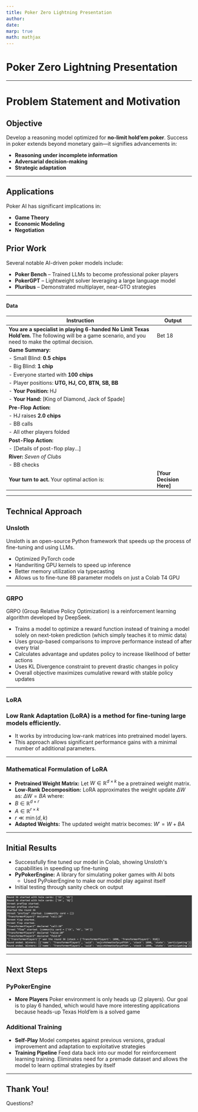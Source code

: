```yaml
---
title: Poker Zero Lightning Presentation
author: 
date: 
marp: true
math: mathjax
---
```


# Poker Zero Lightning Presentation
---
# **Problem Statement and Motivation**

## **Objective**
Develop a reasoning model optimized for **no-limit hold’em poker**. Success in poker extends beyond monetary gain—it signifies advancements in:
- **Reasoning under incomplete information**
- **Adversarial decision-making**
- **Strategic adaptation**
---
## **Applications**
Poker AI has significant implications in:
- **Game Theory** 
- **Economic Modeling** 
- **Negotiation** 

## **Prior Work**
Several notable AI-driven poker models include:
- **Poker Bench** – Trained LLMs to become professional poker players
- **PokerGPT** – Lightweight solver leveraging a large language model
- **Pluribus** – Demonstrated multiplayer, near-GTO strategies

---
#### Data
| **Instruction** | **Output** |
|---------------|-----------|
| **You are a specialist in playing 6-handed No Limit Texas Hold’em.** The following will be a game scenario, and you need to make the optimal decision.  | Bet 18
| **Game Summary:** 
| - Small Blind: **0.5 chips**  
| - Big Blind: **1 chip**  
| - Everyone started with **100 chips**  
| - Player positions: **UTG, HJ, CO, BTN, SB, BB**  
| - **Your Position:** HJ  |
| - **Your Hand:** [King of Diamond, Jack of Spade]  
| **Pre-Flop Action:** |
| - HJ raises **2.0 chips** |
| - BB calls |
| - All other players folded |
| **Post-Flop Action:** |
| - [Details of post-flop play...] |
| **River:** *Seven of Clubs* |
| - BB checks |
| **Your turn to act.** Your optimal action is: | **[Your Decision Here]** |

---
## Technical Approach

### Unsloth

Unsloth is an open-source Python framework that speeds up the process of fine-tuning and using LLMs.
- Optimized PyTorch code
- Handwriting GPU kernels to speed up inference
- Better memory utilization via typecasting
- Allows us to fine-tune 8B parameter models on just a Colab T4 GPU

---

### GRPO

GRPO (Group Relative Policy Optimization) is a reinforcement learning algorithm developed by DeepSeek.

- Trains a model to optimize a reward function instead of training a model solely on next-token prediction (which simply teaches it to mimic data)
- Uses group-based comparisons to improve performance instead of after every trial
- Calculates advantage and updates policy to increase likelihood of better actions
- Uses KL Divergence constraint to prevent drastic changes in policy
- Overall objective maximizes cumulative reward with stable policy updates

---
### LoRA

### **Low Rank Adaptation (LoRA)** is a method for fine-tuning large models efficiently.
- It works by introducing low-rank matrices into pretrained model layers. 
- This approach allows significant performance gains with a minimal number of additional parameters. 

---

### Mathematical Formulation of LoRA 
- **Pretrained Weight Matrix:** Let  $W \in \mathbb{R}^{d \times k}$ be a pretrained weight matrix. 
- **Low-Rank Decomposition:** LoRA approximates the weight update $\Delta W$ as: $\Delta W = BA$
where: 
- $B \in \mathbb{R}^{d \times r}$
- $A \in \mathbb{R}^{r \times k}$
- $r \ll \min(d, k)$
- **Adapted Weights:** The updated weight matrix becomes: $W' = W + BA$

---
## Initial Results
- Successfully fine tuned our model in Colab, showing Unsloth's capabilities in speeding up fine-tuning
- **PyPokerEngine:** A library for simulating poker games with AI bots
  - Used PyPokerEngine to make our model play against itself
- Initial testing through sanity check on output

![](pokerengine.png)


---

## Next Steps

### PyPokerEngine
- **More Players** Poker environment is only heads up (2 players). Our goal is to play 6 handed, which would have more interesting applications because heads-up Texas Hold’em is a solved game

### Additional Training
- **Self-Play** Model competes against previous versions, gradual improvement and adaptation to exploitative strategies
- **Training Pipeline** Feed data back into our model for reinforcement learning training. Eliminates need for a premade dataset and allows the model to learn optimal strategies by itself

---

## Thank You!
Questions?
